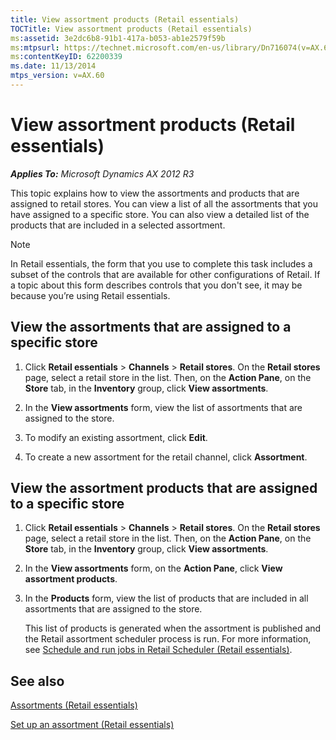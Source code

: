 ```yaml
---
title: View assortment products (Retail essentials)
TOCTitle: View assortment products (Retail essentials)
ms:assetid: 3e2dc6b8-91b1-417a-b053-ab1e2579f59b
ms:mtpsurl: https://technet.microsoft.com/en-us/library/Dn716074(v=AX.60)
ms:contentKeyID: 62200339
ms.date: 11/13/2014
mtps_version: v=AX.60
---
```


# View assortment products (Retail essentials) 


_**Applies To:** Microsoft Dynamics AX 2012 R3_

This topic explains how to view the assortments and products that are assigned to retail stores. You can view a list of all the assortments that you have assigned to a specific store. You can also view a detailed list of the products that are included in a selected assortment.


> [!NOTE]
> <P>In Retail essentials, the form that you use to complete this task includes a subset of the controls that are available for other configurations of Retail. If a topic about this form describes controls that you don't see, it may be because you’re using Retail essentials.</P>



## View the assortments that are assigned to a specific store

1.  Click **Retail essentials** \> **Channels** \> **Retail stores**. On the **Retail stores** page, select a retail store in the list. Then, on the **Action Pane**, on the **Store** tab, in the **Inventory** group, click **View assortments**.

2.  In the **View assortments** form, view the list of assortments that are assigned to the store.

3.  To modify an existing assortment, click **Edit**.

4.  To create a new assortment for the retail channel, click **Assortment**.

## View the assortment products that are assigned to a specific store

1.  Click **Retail essentials** \> **Channels** \> **Retail stores**. On the **Retail stores** page, select a retail store in the list. Then, on the **Action Pane**, on the **Store** tab, in the **Inventory** group, click **View assortments**.

2.  In the **View assortments** form, on the **Action Pane**, click **View assortment products**.

3.  In the **Products** form, view the list of products that are included in all assortments that are assigned to the store.
    
    This list of products is generated when the assortment is published and the Retail assortment scheduler process is run. For more information, see [Schedule and run jobs in Retail Scheduler (Retail essentials)](schedule-and-run-jobs-in-retail-scheduler-retail-essentials.md).

## See also

[Assortments (Retail essentials)](assortments-retail-essentials.md)

[Set up an assortment (Retail essentials)](set-up-an-assortment-retail-essentials.md)

  


